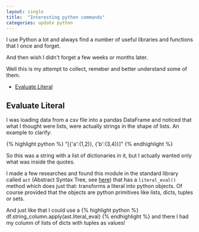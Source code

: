 ```yaml
---
layout: single
title:  "Interesting python commands"
categories: update python
---
```

I use Python a lot and always find a number of useful libraries and functions that I once and forget.

And then wish I didn't forget a few weeks or months later.

Well this is my attempt to collect, remeber and better understand some of them.

- [Evaluate Literal](#evaluate-literal)

<!--more-->

## Evaluate Literal
I was loading data from a csv file into a pandas DataFrame and noticed that what I thought were lists, were actually strings in the shape of lists. An example to clarify:

{% highlight python %}
    "[{'a':(1,2)}, {'b':(3,4)}]"
{% endhighlight %}

So this was a string with a list of dictionaries in it, but I actually wanted only what was inside the quotes.

I made a few researches and found this module in the standard library called `ast` (Abstract Syntax Tree, see [here](https://docs.python.org/3/library/ast.html)) that has a `literal_eval()` method which does just that: transforms a literal into python objects. Of course provided that the objects are python primitives like lists, dicts, tuples or sets.

And just like that I could use a
{% highlight python %}
    df.string_column.apply(ast.literal_eval)
{% endhighlight %}
and there I had my column of lists of dicts with tuples as values!